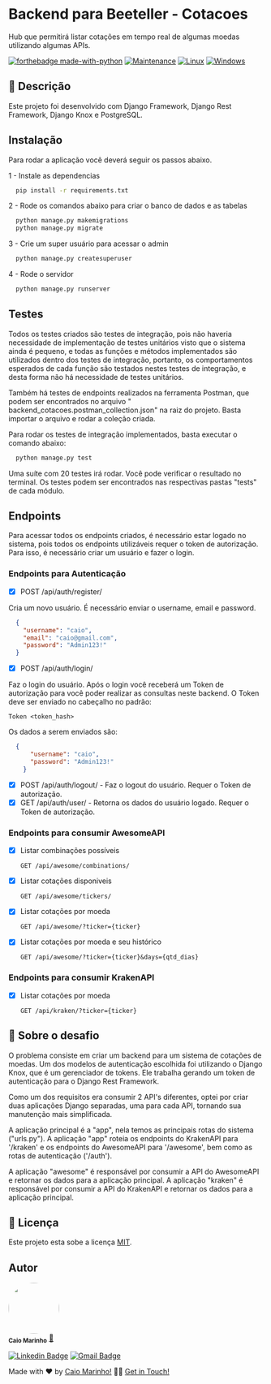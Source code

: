 # Backend para Beeteller - Cotacoes

Hub que permitirá listar cotações em tempo real de algumas moedas utilizando algumas APIs.

[![forthebadge made-with-python](http://ForTheBadge.com/images/badges/made-with-python.svg)](https://www.python.org/)
[![Maintenance](https://img.shields.io/badge/Django-v3.1.7-%3CCOLOR%3E)](https://img.shields.io/badge/Django-v3.1.7-%3CCOLOR%3E)
[![Linux](https://svgshare.com/i/Zhy.svg)](https://svgshare.com/i/Zhy.svg)
[![Windows](https://svgshare.com/i/ZhY.svg)](https://svgshare.com/i/ZhY.svg)

## 📝 Descrição

Este projeto foi desenvolvido com Django Framework, Django Rest Framework, Django Knox e PostgreSQL.

## Instalação

Para rodar a aplicação você deverá seguir os passos abaixo.

1 - Instale as dependencias

```bash
  pip install -r requirements.txt
```

2 - Rode os comandos abaixo para criar o banco de dados e as tabelas

```bash
  python manage.py makemigrations
  python manage.py migrate
```

3 - Crie um super usuário para acessar o admin

```bash
  python manage.py createsuperuser
```

4 - Rode o servidor

```bash
  python manage.py runserver
```

## Testes

Todos os testes criados são testes de integração, pois não haveria necessidade de implementação de testes unitários
visto que o sistema ainda é pequeno, e todas as funções e métodos implementados são utilizados dentro dos testes de
integração, portanto, os comportamentos esperados de cada função são testados nestes testes de integração, e desta forma
não há necessidade de testes unitários.

Também há testes de endpoints realizados na ferramenta Postman, que podem ser encontrados no arquivo "
backend_cotacoes.postman_collection.json" na raiz do projeto. Basta importar o arquivo e rodar a coleção criada.

Para rodar os testes de integração implementados, basta executar o comando abaixo:

```bash
  python manage.py test
```

Uma suíte com 20 testes irá rodar. Você pode verificar o resultado no terminal. Os testes podem ser encontrados nas
respectivas pastas "tests" de cada módulo.

## Endpoints

Para acessar todos os endpoints criados, é necessário estar logado no sistema, pois todos os endpoints utilizáveis
requer o token de autorização. Para isso, é necessário criar um usuário e fazer o login.

### Endpoints para Autenticação

- [x] POST /api/auth/register/

Cria um novo usuário. É necessário enviar o username, email e password.

  ``` json
    {
      "username": "caio",
      "email": "caio@gmail.com",
      "password": "Admin123!"
    } 
  ```

- [x] POST /api/auth/login/

Faz o login do usuário. Após o login você receberá um Token de autorização para você poder realizar as consultas neste
backend.
O Token deve ser enviado no cabeçalho no padrão:

```
Token <token_hash>
```

Os dados a serem enviados são:

``` json
  {
      "username": "caio",
      "password": "Admin123!"
    } 
```

- [x] POST /api/auth/logout/ - Faz o logout do usuário. Requer o Token de autorização.
- [x] GET /api/auth/user/ - Retorna os dados do usuário logado. Requer o Token de autorização.

### Endpoints para consumir AwesomeAPI

- [x] Listar combinações possíveis

    ```http
    GET /api/awesome/combinations/
    ```

- [x] Listar cotações disponiveis

    ```http
    GET /api/awesome/tickers/
    ```

- [x] Listar cotações por moeda

    ```http
    GET /api/awesome/?ticker={ticker}
    ```
- [x] Listar cotações por moeda e seu histórico

    ```http
    GET /api/awesome/?ticker={ticker}&days={qtd_dias}
    ```

### Endpoints para consumir KrakenAPI

- [x] Listar cotações por moeda

    ```http
    GET /api/kraken/?ticker={ticker}
    ```

## 🚀 Sobre o desafio

O problema consiste em criar um backend para um sistema de cotações de moedas. Um dos modelos de autenticação escolhida
foi utilizando o Django Knox, que é um gerenciador de tokens. Ele trabalha gerando um token de autenticação para o
Django
Rest Framework.

Como um dos requisitos era consumir 2 API's diferentes, optei por criar duas aplicações Django separadas, uma para cada
API, tornando sua manutenção mais simplificada.

A aplicação principal é a "app", nela temos as principais rotas do sistema ("urls.py").
A aplicação "app" roteia os endpoints do KrakenAPI para '/kraken' e os endpoints do AwesomeAPI para '/awesome', bem como
as rotas de autenticação ('/auth').

A aplicação "awesome" é responsável por consumir a API do AwesomeAPI e retornar os dados para a aplicação principal.
A aplicação "kraken" é responsável por consumir a API do KrakenAPI e retornar os dados para a aplicação principal.

## 📝 Licença

Este projeto esta sobe a licença [MIT](./LICENSE).

## Autor

<a href="#">
 <img style="border-radius: 50%;" src="https://avatars.githubusercontent.com/u/7137962?v=4" width="100px;" alt=""/>
</a>
 <br />
 <sub><b>Caio Marinho</b></sub>
 <a href="#" title="Caio Marinho">🚀</a>

[![Linkedin Badge](https://img.shields.io/badge/-Caio%20Marinho-blue?style=flat-square&logo=Linkedin&logoColor=white&link=https://www.linkedin.com/in/caiomarinho/)](https://www.linkedin.com/in/caiomarinho/)
[![Gmail Badge](https://img.shields.io/badge/-caiomarinho8@gmail.com-c14438?style=flat-square&logo=Gmail&logoColor=white&link=mailto:caiomarinho8@gmail.com)](mailto:caiomarinho8@gmail.com)

Made with ❤️ by [Caio Marinho!](https://caiomarinho.tech/) 👋🏽 [Get in Touch!](https://www.linkedin.com/in/caiomarinho/)
